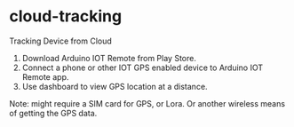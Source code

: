 # cloud-tracking
Tracking Device from Cloud
1) Download Arduino IOT Remote from Play Store.
2) Connect a phone or other IOT GPS enabled device to Arduino IOT Remote app.
3) Use dashboard to view GPS location at a distance.

Note: might require a SIM card for GPS, or Lora. Or another wireless means of getting the GPS data. 
